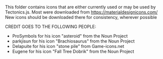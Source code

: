 This folder contains icons that are either currently used or may be used by Tectonics.js.
Most were downloaded from https://materialdesignicons.com/
New icons should be downloaded there for consistency, wherever possible

CREDIT GOES TO THE FOLLOWING PEOPLE:
* ProSymbols for his icon "asteroid" from the Noun Project
* parkjisun for his icon "Brachiosaurus" from the Noun Project
* Delapuite for his icon "stone pile" from Game-icons.net
* Eugene for his icon "Fall Tree Dobrik" from the Noun Project
